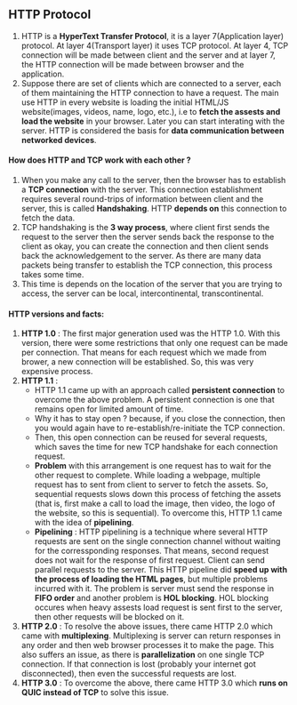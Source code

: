 HTTP Protocol
-------------

1. HTTP is a **HyperText Transfer Protocol**, it is a layer 7(Application layer) protocol. At layer 4(Transport layer) it uses TCP protocol. At layer 4, TCP connection will be made between client and the server and at layer 7, the HTTP connection will be made between browser and the application.
2. Suppose there are set of clients which are connected to a server, each of them maintaining the HTTP connection to have a request. The main use HTTP in every website is loading the initial HTML/JS website(images, videos, name, logo, etc.), i.e to **fetch the assests and load the website** in your browser. Later you can start interating with the server. HTTP is considered the basis for **data communication between networked devices**.

#### How does HTTP and TCP work with each other ?
1. When you make any call to the server, then the browser has to establish a **TCP connection** with the server. This connection establishment requires several round-trips of information between client and the server, this is called **Handshaking**. HTTP **depends on** this connection to fetch the data. 
2. TCP handshaking is the **3 way process**, where client first sends the request to the server then the server sends back the response to the client as okay, you can create the connection and then client sends back the acknowledgement to the server. As there are many data packets being transfer to establish the TCP connection, this process takes some time.
3. This time is depends on the location of the server that you are trying to access, the server can be local, intercontinental, transcontinental. 

#### HTTP versions and facts:
1. **HTTP 1.0** : The first major generation used was the HTTP 1.0. With this version, there were some restrictions that only one request can be made per connection. That means for each request which we made from brower, a new connection will be established. So, this was very expensive process.
2. **HTTP 1.1** :
     * HTTP 1.1 came up with an approach called **persistent connection** to overcome the above problem. A persistent connection is one that remains open for limited  amount of time. 
     * Why it has to stay open ? because, if you close the connection, then you would again have to re-establish/re-initiate the TCP connection. 
     * Then, this open connection can be reused for several requests, which saves the time for new TCP handshake for each connection request. 
     * **Problem** with this arrangement is one request has to wait for the other request to complete. While loading a webpage, multiple request has to sent from client to server to fetch the assets. So, sequential requests slows down this process of fetching the assets (that is, first make a call to load the image, then video, the logo of the website, so this is sequential). To overcome this, HTTP 1.1 came with the idea of **pipelining**. 
     * **Pipelining** : HTTP pipelining is a technique where several HTTP requests are sent on the single connection channel without waiting for the corressponding responses. That means, second request does not wait for the response of first request. Client can send parallel requests to the server. This HTTP pipeline did **speed up with the process of loading the HTML pages**, but multiple problems incurred with it. The problem is server must send the response in **FIFO order** and another problem is **HOL blocking**. HOL blocking occures when heavy assests load request is sent first to the server, then other requests will be blocked on it. 
3. **HTTP 2.0** : To resolve the above issues, there came HTTP 2.0 which came with **multiplexing**. Multiplexing is server can return responses in any order and then web browser processes it to make the page. This also suffers an issue, as there is **parallelization** on one single TCP connection. If that connection is lost (probably your internet got disconnected), then even the successful requests are lost. 
4. **HTTP 3.0** : To overcome the above, there came HTTP 3.0 which **runs on QUIC instead of TCP** to solve this issue.




